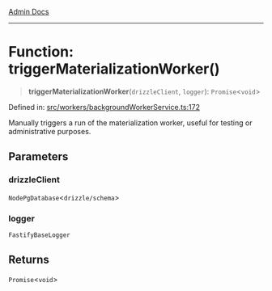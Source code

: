 [Admin Docs](/)

***

# Function: triggerMaterializationWorker()

> **triggerMaterializationWorker**(`drizzleClient`, `logger`): `Promise`\<`void`\>

Defined in: [src/workers/backgroundWorkerService.ts:172](https://github.com/Sourya07/talawa-api/blob/583d62db9438de398bb9012a4a2617e2cb268b08/src/workers/backgroundWorkerService.ts#L172)

Manually triggers a run of the materialization worker, useful for testing or administrative purposes.

## Parameters

### drizzleClient

`NodePgDatabase`\<``drizzle/schema``\>

### logger

`FastifyBaseLogger`

## Returns

`Promise`\<`void`\>
